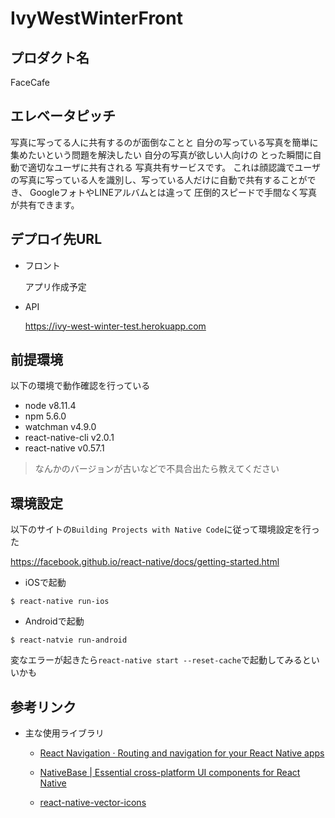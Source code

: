 # IvyWestWinterFront

## プロダクト名

FaceCafe


## エレベータピッチ

写真に写ってる人に共有するのが面倒なことと
自分の写っている写真を簡単に集めたいという問題を解決したい
自分の写真が欲しい人向けの
とった瞬間に自動で適切なユーザに共有される
写真共有サービスです。
これは顔認識でユーザの写真に写っている人を識別し、写っている人だけに自動で共有することができ、
GoogleフォトやLINEアルバムとは違って
圧倒的スピードで手間なく写真が共有できます。


## デプロイ先URL

* フロント

  アプリ作成予定

* API

  https://ivy-west-winter-test.herokuapp.com


## 前提環境

以下の環境で動作確認を行っている

* node v8.11.4
* npm 5.6.0
* watchman v4.9.0
* react-native-cli v2.0.1
* react-native v0.57.1

> なんかのバージョンが古いなどで不具合出たら教えてください


## 環境設定

以下のサイトの`Building Projects with Native Code`に従って環境設定を行った

https://facebook.github.io/react-native/docs/getting-started.html

* iOSで起動

```
$ react-native run-ios
```

* Androidで起動

```
$ react-natvie run-android
```

変なエラーが起きたら`react-native start --reset-cache`で起動してみるといいかも


## 参考リンク

* 主な使用ライブラリ

  * [React Navigation · Routing and navigation for your React Native apps](https://reactnavigation.org/)

  * [NativeBase | Essential cross-platform UI components for React Native](https://nativebase.io/)

  * [react-native-vector-icons](https://github.com/oblador/react-native-vector-icons#icon-component)
